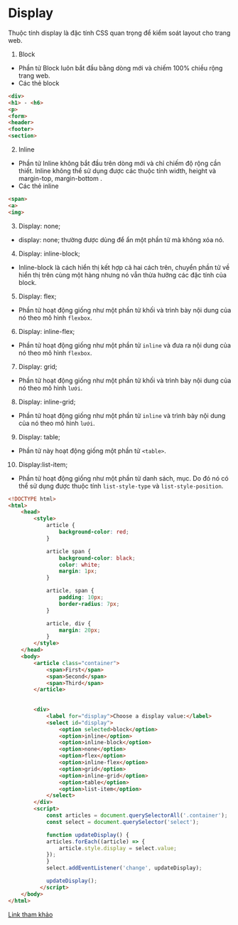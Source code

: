 # Display
Thuộc tính display là đặc tính CSS quan trọng để kiểm soát layout cho trang web. 
1. Block
- Phần tử Block luôn bắt đầu bằng dòng mới và chiếm 100% chiều rộng trang web.
- Các thẻ block
```html
<div>
<h1> - <h6>
<p>
<form>
<header>
<footer>
<section>
```
2. Inline 
- Phần tử Inline không bắt đầu trên dòng mới và chỉ chiếm độ rộng cần thiết. Inline không thể sử dụng được các thuộc tính width, height và margin-top, margin-bottom .
- Các thẻ inline
```html
<span>
<a>
<img>
```
3. Display: none;
- display: none; thường được dùng để ẩn một phần tử mà không xóa nó.
4. Display: inline-block;
- Inline-block là cách hiển thị kết hợp cả hai cách trên, chuyển phần tử về hiển thị trên cùng một hàng nhưng nó vẫn thừa hưởng các đặc tính của block.
5. Display: flex;
- Phần tử hoạt động giống như một phần tử khối và trình bày nội dung của nó theo mô hình `flexbox`.
6. Display: inline-flex;
- Phần tử hoạt động giống như một phần tử `inline` và đưa ra nội dung của nó theo mô hình `flexbox`.
7. Display: grid;
- Phần tử hoạt động giống như một phần tử khối và trình bày nội dung của nó theo mô hình `lưới`.
8. Display: inline-grid;
- Phần tử hoạt động giống như một phần tử `inline` và trình bày nội dung của nó theo mô hình `lưới`.
9. Display: table;
- Phần tử này hoạt động giống một phần tử `<table>`.
10. Display:list-item;
- Phần tử hoạt động giống như một phần tử danh sách, mục. Do đó nó có thể sử dụng được thuộc tính `list-style-type` và `list-style-position`.

```html
<!DOCTYPE html>
<html>
    <head>
        <style>
            article {
                background-color: red;
            }

            article span {
                background-color: black;
                color: white;
                margin: 1px;
            }

            article, span {
                padding: 10px;
                border-radius: 7px;
            }

            article, div {
                margin: 20px;
            }
        </style>
    </head>
    <body>
        <article class="container">
            <span>First</span>
            <span>Second</span>
            <span>Third</span>
        </article>
          
          
        <div>
            <label for="display">Choose a display value:</label>
            <select id="display">
                <option selected>block</option>
                <option>inline</option>
                <option>inline-block</option>
                <option>none</option>
                <option>flex</option>
                <option>inline-flex</option>
                <option>grid</option>
                <option>inline-grid</option>
                <option>table</option>
                <option>list-item</option>
            </select>
        </div>
        <script>
            const articles = document.querySelectorAll('.container');
            const select = document.querySelector('select');

            function updateDisplay() {
            articles.forEach((article) => {
                article.style.display = select.value;
            });
            }
            select.addEventListener('change', updateDisplay);

            updateDisplay();
          </script>
    </body>
</html>
```
[Link tham khảo](https://developer.mozilla.org/en-US/docs/Web/CSS/display)

